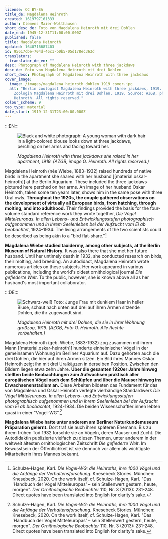```yaml
---
license: CC BY-SA
title_de: Magdalena Heinroth
created: 1619797161333
author: Clemens Maier-Wolthausen
short_desc_de: Foto von Magdalena Heinroth mit drei Dohlen
date_end: 1945-12-31T11:00:00.000Z
published: false
title: Magdalena Heinroth
updated: 1640716687403
id: 95617cbe-704d-46c1-b0b5-05d178ec363d
translators:
  translator_de_en: ""
desc: Photograph of Magdalena Heinroth with three jackdaws
desc_de: Foto von Magdalena Heinroth mit drei Dohlen
short_desc: Photograph of Magdalena Heinroth with three jackdaws
cover_image:
  image: /images/magdalena_heinroth_dohlen_1919_cover.jpg
  alt: "Berlin zoologist Magdalena Heinroth with three jackdaws, 1919. Berliner
    Zoologin Magdalena Heinroth mit drei Dohlen, 1919. Source: AZGB, photo O.
    Heinroth. All rights reserved."
colour_scheme: 9
tao_type: material
date_start: 1919-12-31T23:00:00.000Z
---
```

:::EN:::

<figure>

![Black and white photograph: A young woman with dark hair in a light-colored blouse looks down at three jackdaws, perching on her arms and facing toward her.](/images/cmw/Magdalena_Heinroth_Dohlen_1919.jpg)

<figcaption>

_Magdalena Heinroth with three jackdaws she raised in her apartment, 1919. (AZGB, image O. Heinroth. All rights reserved.)_

</figcaption>

</figure>

Magdalena Heinroth (née Wiebe, 1883–1932) raised hundreds of native birds in the apartment she shared with her husband [[material.oskar-heinroth]] at the Berlin Aquarium. These included the three jackdaws pictured here perched on her arms. An image of her husband Oskar Heinroth, taken some ten years later, shows him in the same pose with three Ural owls. **Throughout the 1920s, the couple gathered observations on the development of virtually all European birds, from hatching, through molting, and into adulthood.** Their findings provided the basis for the four-volume standard reference work they wrote together, _Die Vögel Mitteleuropas. In allen Lebens- und Entwicklungsstufen photographisch aufgenommen und in ihrem Seelenleben bei der Aufzucht vom Ei ab beobachtet_, 1924–1934. The living arrangements of the two scientists could be described as being akin to a "bird flat-share."[^1]

**Magdalena Wiebe studied taxidermy, among other subjects, at the Berlin Museum of Natural History.** It was also there that she met her future husband. Until her untimely death in 1932, she conducted research on birds, their molting, and breeding. An autodidact, Magdalena Heinroth wrote numerous articles on these subjects. Her work appeared in various publications, including the world's oldest ornithological journal _Die gefiederte Welt_. To the public, however, she is known above all as her husband's most important collaborator.

[^1]: Schulze-Hagen, Karl. _Die Vogel-WG: die Heinroths, ihre 1000 Vögel und die Anfänge der Verhaltensforschung_. Knesebeck Stories. München: Knesebeck, 2020. On the work itself, cf. Schulze-Hagen, Karl. "Das 'Handbuch der Vögel Mitteleuropas' – sein Stellenwert gestern, heute, morgen". _Der Ornithologische Beobachter_ 110, Nr. 3 (2013): 231-248. Direct quotes have been translated into English for clarity's sake.

:::DE:::

<figure>

![Schwarz-weiß Foto: Junge Frau mit dunklem Haar in heller Bluse, schaut nach unten auf drei auf ihren Armen sitzende Dohlen, die ihr zugewandt sind.](/images/cmw/Magdalena_Heinroth_Dohlen_1919.jpg)

<figcaption>

_Magdalena Heinroth mit drei Dohlen, die sie in ihrer Wohnung großzog, 1919. (AZGB, Foto O. Heinroth. Alle Rechte vorbehalten.)_

</figcaption>

</figure>

Magdalena Heinroth (geb. Wiebe, 1883-1932) zog zusammen mit ihrem Mann [[material.oskar-heinroth]] hunderte einheimischer Vögel in der gemeinsamen Wohnung im Berliner Aquarium auf. Dazu gehörten auch die drei Dohlen, die hier auf ihren Armen sitzen. Ein Bild ihres Mannes Oskar Heinroth zeigt ihn mit drei Uralkäuzen in derselben Position. Zwischen den Bildern liegen etwa zehn Jahre. **Über die gesamten 1920er Jahre hinweg stellten beide Beobachtungen zum Aufwachsen praktisch aller europäischen Vögel nach dem Schlüpfen und über die Mauser hinweg ins Erwachsenenstadium an.** Diese Arbeiten bildeten das Fundament für das von Magdalena und Oskar Heinroth verlegte vierbändige Standardwerk _Die Vögel Mitteleuropas. In allen Lebens- und Entwicklungsstufen photographisch aufgenommen und in ihrem Seelenleben bei der Aufzucht vom Ei ab beobachtet_, 1924-1934. Die beiden Wissenschaftler:innen lebten quasi in einer "Vogel-WG".[^1]

**Magdalena Wiebe hatte unter anderem am Berliner Naturkundemuseum Präparation gelernt.** Dort traf sie auch ihren späteren Ehemann. Bis zu ihrem frühen Tod 1932 forschte sie an Vögeln, deren Mauser und Zucht. Die Autodidaktin publizierte vielfach zu diesen Themen, unter anderem in der weltweit ältesten ornithologischen Zeitschrift _Die gefiederte Welt_. Im Bewusstsein der Öffentlichkeit ist sie dennoch vor allem als wichtigste Mitarbeiterin ihres Mannes bekannt.

[^1]: Schulze-Hagen, Karl. _Die Vogel-WG: die Heinroths, ihre 1000 Vögel und die Anfänge der Verhaltensforschung_. Knesebeck Stories. München: Knesebeck, 2020. Zum Werk selbst vgl. Schulze-Hagen, Karl. "Das 'Handbuch der Vögel Mitteleuropas' – sein Stellenwert gestern, heute, morgen". _Der Ornithologische Beobachter_ 110, Nr. 3 (2013): 231-248.
